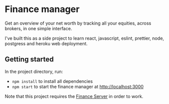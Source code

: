 # Finance manager
Get an overview of your net worth by tracking all your equities, across brokers, in one simple interface.

I've built this as a side project to learn react, javascript, eslint, prettier, node, postgress and heroku web deployment.

## Getting started
In the project directory, run:

- `npm install` to install all dependencies
- `npm start` to start the finance manager at [http://localhost:3000](http://localhost:3000)

Note that this project requires the [Finance Server](https://github.com/JeroenMols/finance-server) in order to work.